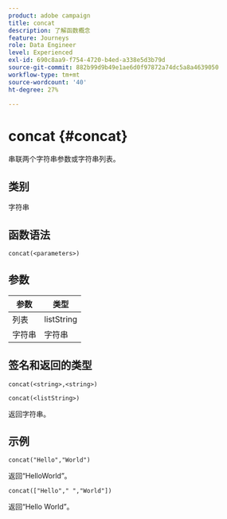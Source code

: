 ```yaml
---
product: adobe campaign
title: concat
description: 了解函数概念
feature: Journeys
role: Data Engineer
level: Experienced
exl-id: 690c8aa9-f754-4720-b4ed-a338e5d3b79d
source-git-commit: 882b99d9b49e1ae6d0f97872a74dc5a8a4639050
workflow-type: tm+mt
source-wordcount: '40'
ht-degree: 27%

---
```


# concat {#concat}

串联两个字符串参数或字符串列表。

## 类别

字符串

## 函数语法

`concat(<parameters>)`

## 参数

| 参数 | 类型 |
|-----------|------------------|
| 列表 | listString |
| 字符串 | 字符串 |

## 签名和返回的类型

`concat(<string>,<string>)`

`concat(<listString>)`

返回字符串。

## 示例

`concat("Hello","World")`

返回“HelloWorld”。

`concat(["Hello"," ","World"])`

返回“Hello World”。
